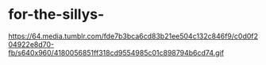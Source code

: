 # for-the-sillys-
https://64.media.tumblr.com/fde7b3bca6cd83b21ee504c132c846f9/c0d0f204922e8d70-fb/s640x960/4180056851ff318cd9554985c01c898794b6cd74.gif
